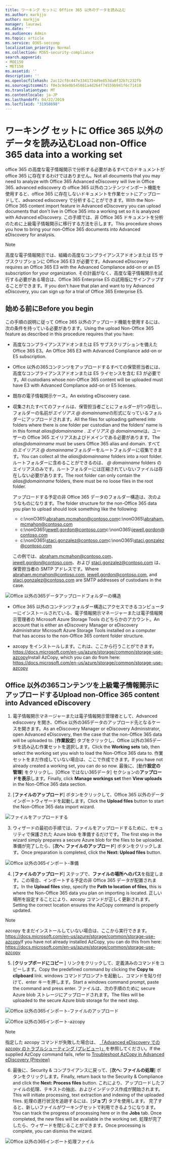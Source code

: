 ```yaml
---
title: ワーキング セットに Office 365 以外のデータを読み込む
ms.author: markjjo
author: markjjo
manager: laurawi
ms.date: ''
ms.audience: Admin
ms.topic: article
ms.service: O365-seccomp
localization_priority: Normal
ms.collection: M365-security-compliance
search.appverid:
- MOE150
- MET150
ms.assetid: ''
description: ''
ms.openlocfilehash: 2ac12cf8c447e3341724d9e853da0f32b7c232fb
ms.sourcegitcommit: f0e3c9de0b545081a4d264f74559b941f6c71410
ms.translationtype: MT
ms.contentlocale: ja-JP
ms.lasthandoff: 04/22/2019
ms.locfileid: "31958698"
---
```

# <a name="load-non-office-365-data-into-a-working-set"></a><span data-ttu-id="bb115-102">ワーキング セットに Office 365 以外のデータを読み込む</span><span class="sxs-lookup"><span data-stu-id="bb115-102">Load non-Office 365 data into a working set</span></span>

<span data-ttu-id="bb115-103">office 365 の高度な電子情報開示で分析する必要があるすべてのドキュメントが office 365 に存在するわけではありません。</span><span class="sxs-lookup"><span data-stu-id="bb115-103">Not all documents that you may need to analyze with Office 365 Advanced eDiscovery will live in Office 365.</span></span> <span data-ttu-id="bb115-104">advanced ediscovery の office 365 以外のコンテンツインポート機能を使用すると、office 365 に存在しないドキュメントを作業セットにアップロードして、advanced ediscovery で分析することができます。</span><span class="sxs-lookup"><span data-stu-id="bb115-104">With the Non-Office 365 content import feature in Advanced eDiscovery you can upload documents that don't live in Office 365 into a working set so it is analyzed with Advanced eDiscovery.</span></span> <span data-ttu-id="bb115-105">この手順では、非 Office 365 ドキュメントを分析のために上級電子情報開示に移行する方法を示します。</span><span class="sxs-lookup"><span data-stu-id="bb115-105">This procedure shows you how to bring your non-Office 365 documents into Advanced eDiscovery for analysis.</span></span>

>[!Note]
><span data-ttu-id="bb115-106">高度な電子情報開示では、組織の高度なコンプライアンスアドオンまたは E5 サブスクリプションに Office 365 E3 が必要です。</span><span class="sxs-lookup"><span data-stu-id="bb115-106">Advanced eDiscovery requires an Office 365 E3 with the Advanced Compliance add-on or an E5 subscription for your organization.</span></span> <span data-ttu-id="bb115-107">その計画がなく、高度な電子情報開示を試行する必要がある場合は、Office 365 Enterprise E5 の試用版にサインアップすることができます。</span><span class="sxs-lookup"><span data-stu-id="bb115-107">If you don't have that plan and want to try Advanced eDiscovery, you can sign up for a trial of Office 365 Enterprise E5.</span></span>

## <a name="before-you-begin"></a><span data-ttu-id="bb115-108">始める前に</span><span class="sxs-lookup"><span data-stu-id="bb115-108">Before you begin</span></span>
<span data-ttu-id="bb115-109">この手順の説明に従って Office 365 以外のアップロード機能を使用するには、次の条件を持っている必要があります。</span><span class="sxs-lookup"><span data-stu-id="bb115-109">Using the upload Non-Office 365 feature as described in this procedure requires that you have:</span></span>

- <span data-ttu-id="bb115-110">高度なコンプライアンスアドオンまたは E5 サブスクリプションを備えた Office 365 E3。</span><span class="sxs-lookup"><span data-stu-id="bb115-110">An Office 365 E3 with Advanced Compliance add-on or E5 subscription.</span></span>

- <span data-ttu-id="bb115-111">Office 以外の365コンテンツをアップロードするすべての保管担当者には、高度なコンプライアンスアドオンまたは E5 ライセンスを含む E3 が必要です。</span><span class="sxs-lookup"><span data-stu-id="bb115-111">All custodians whose non-Office 365 content will be uploaded must have E3 with Advanced Compliance add-on or E5 licenses.</span></span>

- <span data-ttu-id="bb115-112">既存の電子情報開示ケース。</span><span class="sxs-lookup"><span data-stu-id="bb115-112">An existing eDiscovery case.</span></span>

- <span data-ttu-id="bb115-113">収集されたすべてのファイルは、保管担当者ごとにフォルダーが1つ存在し、フォルダーの名前が*エイリアス @ domainname*の形式になっているフォルダーにアップロードされます。</span><span class="sxs-lookup"><span data-stu-id="bb115-113">All the files for uploading gathered into folders where there is one folder per custodian and the folders' name is in this format *alias@domainname* .</span></span> <span data-ttu-id="bb115-114">*エイリアス @ domainname*は、ユーザーの Office 365 エイリアスおよびドメインである必要があります。</span><span class="sxs-lookup"><span data-stu-id="bb115-114">The *alias@domainname* must be users Office 365 alias and domain.</span></span> <span data-ttu-id="bb115-115">すべての*エイリアス @ domainname*フォルダーをルートフォルダーに収集できます。</span><span class="sxs-lookup"><span data-stu-id="bb115-115">You can collect all the *alias@domainname* folders into a root folder.</span></span> <span data-ttu-id="bb115-116">ルートフォルダーに含めることができるのは、 *@ domainname* folders のエイリアスのみです。ルートフォルダーには圧縮されていないファイルは存在しない必要があります。</span><span class="sxs-lookup"><span data-stu-id="bb115-116">The root folder can only contain the *alias@domainname* folders, there must be no loose files in the root folder.</span></span>

   <span data-ttu-id="bb115-117">アップロードする予定の非 Office 365 データのフォルダー構造は、次のようなものになります。</span><span class="sxs-lookup"><span data-stu-id="bb115-117">The folder structure for the non-Office 365 data you plan to upload should look something like the following:</span></span>

   - <span data-ttu-id="bb115-118">c:\nonO365\abraham.mcmahon@contoso.com</span><span class="sxs-lookup"><span data-stu-id="bb115-118">c:\nonO365\abraham.mcmahon@contoso.com</span></span>
   - <span data-ttu-id="bb115-119">c:\nonO365\jewell.gordon@contoso.com</span><span class="sxs-lookup"><span data-stu-id="bb115-119">c:\nonO365\jewell.gordon@contoso.com</span></span>
   - <span data-ttu-id="bb115-120">c:\nonO365\staci.gonzalez@contoso.com</span><span class="sxs-lookup"><span data-stu-id="bb115-120">c:\nonO365\staci.gonzalez@contoso.com</span></span>

   <span data-ttu-id="bb115-121">この例では、abraham.mcmahon@contoso.com、jewell.gordon@contoso.com、および staci.gonzalez@contoso.com は、保管担当者の SMTP アドレスです。</span><span class="sxs-lookup"><span data-stu-id="bb115-121">Where abraham.mcmahon@contoso.com, jewell.gordon@contoso.com, and staci.gonzalez@contoso.com are SMTP addresses of custodians in the case.</span></span>

![Office 以外の365データアップロードフォルダーの構造](../media/3f2dde84-294e-48ea-b44b-7437bd25284c.png)

- <span data-ttu-id="bb115-123">Office 365 以外のコンテンツフォルダー構造にアクセスできるコンピューターにインストールされている、電子情報開示マネージャーまたは電子情報開示管理者の Microsoft Azure Storage Tools のどちらかのアカウント。</span><span class="sxs-lookup"><span data-stu-id="bb115-123">An account that is either an eDiscovery Manager or eDiscovery Administrator Microsoft Azure Storage Tools installed on a computer that has access to the non-Office 365 content folder structure.</span></span>

- <span data-ttu-id="bb115-124">azcopy をインストールします。これは、ここから行うことができます。https://docs.microsoft.com/en-us/azure/storage/common/storage-use-azcopy</span><span class="sxs-lookup"><span data-stu-id="bb115-124">Install AzCopy, which you can do from here: https://docs.microsoft.com/en-us/azure/storage/common/storage-use-azcopy</span></span>

## <a name="upload-non-office-365-content-into-advanced-ediscovery"></a><span data-ttu-id="bb115-125">Office 以外の365コンテンツを上級電子情報開示にアップロードする</span><span class="sxs-lookup"><span data-stu-id="bb115-125">Upload non-Office 365 content into Advanced eDiscovery</span></span>

1. <span data-ttu-id="bb115-126">電子情報開示マネージャーまたは電子情報開示管理者として、Advanced ediscovery を開き、Office 以外の365データのアップロード先となるケースを開きます。</span><span class="sxs-lookup"><span data-stu-id="bb115-126">As an eDiscovery Manager or eDiscovery Administrator, open Advanced eDiscovery, then the case that the non-Office 365 data will be uploaded to.</span></span>  <span data-ttu-id="bb115-127">[**作業設定**] タブをクリックし、Office 以外の365データを読み込む作業セットを選択します。</span><span class="sxs-lookup"><span data-stu-id="bb115-127">Click the **Working sets** tab, then select the working set you wish to load the Non-Office 365 data to.</span></span>  <span data-ttu-id="bb115-128">作業セットをまだ作成していない場合は、ここで作成できます。</span><span class="sxs-lookup"><span data-stu-id="bb115-128">If you have not already created a working set, you can do so now.</span></span>  <span data-ttu-id="bb115-129">最後に、[動作**設定の管理**] をクリックし、[Office ではない365データ] セクションの**アップロードを表示**します。</span><span class="sxs-lookup"><span data-stu-id="bb115-129">Finally, click **Manage workings set** then **View uploads** in the Non-Office 365 data section.</span></span>

2. <span data-ttu-id="bb115-130">[**ファイルのアップロード**] ボタンをクリックして、Office 365 以外のデータインポートウィザードを起動します。</span><span class="sxs-lookup"><span data-stu-id="bb115-130">Click the **Upload files** button to start the Non-Office 365 data import wizard.</span></span>

![ファイルをアップロードする](../media/574f4059-4146-4058-9df3-ec97cf28d7c7.png)

3. <span data-ttu-id="bb115-132">ウィザードの最初の手順では、ファイルをアップロードするために、セキュリティで保護された Azure blob を準備するだけです。</span><span class="sxs-lookup"><span data-stu-id="bb115-132">The first step in the wizard simply prepares a secure Azure blob for the files to be uploaded.</span></span>  <span data-ttu-id="bb115-133">準備が完了したら、[**次へ: ファイルのアップロード**] ボタンをクリックします。</span><span class="sxs-lookup"><span data-stu-id="bb115-133">Once preparation is completed, click the **Next: Upload files** button.</span></span>

![Office 以外の365インポート-準備](../media/0670a347-a578-454a-9b3d-e70ef47aec57.png)
 
4. <span data-ttu-id="bb115-135">[**ファイルのアップロード**] ステップで、**ファイルの場所へのパス**を指定します。この場合、インポートする予定の非 Office 365 データが配置されます。</span><span class="sxs-lookup"><span data-stu-id="bb115-135">In the **Upload files** step, specify the **Path to location of files**, this is where the Non-Office 365 data you plan on importing is located.</span></span>  <span data-ttu-id="bb115-136">正しい場所を設定することにより、azcopy コマンドが正しく更新されます。</span><span class="sxs-lookup"><span data-stu-id="bb115-136">Setting the correct location ensures the AzCopy command is properly updated.</span></span>

> [!NOTE]
> <span data-ttu-id="bb115-137">azcopy をまだインストールしていない場合は、ここから実行できます。https://docs.microsoft.com/en-us/azure/storage/common/storage-use-azcopy</span><span class="sxs-lookup"><span data-stu-id="bb115-137">If you have not already installed AzCopy, you can do this from here: https://docs.microsoft.com/en-us/azure/storage/common/storage-use-azcopy</span></span>

5. <span data-ttu-id="bb115-138">[**クリップボードにコピー** ] リンクをクリックして、定義済みのコマンドをコピーします。</span><span class="sxs-lookup"><span data-stu-id="bb115-138">Copy the predefined command by clicking the **Copy to clipboard** link.</span></span> <span data-ttu-id="bb115-139">windows コマンドプロンプトを起動し、コマンドを貼り付けて、enter キーを押します。</span><span class="sxs-lookup"><span data-stu-id="bb115-139">Start a windows command prompt, paste the command and press enter.</span></span>  <span data-ttu-id="bb115-140">ファイルは、次の手順のために secure Azure blob ストレージにアップロードされます。</span><span class="sxs-lookup"><span data-stu-id="bb115-140">The files will be uploaded to the secure Azure blob storage for the next step.</span></span>

![Office 以外の365インポート-ファイルのアップロード](../media/3ea53b5d-7f9b-4dfc-ba63-90a38c14d41a.png)

![Office 以外の365インポート-azcopy](../media/504e2dbe-f36f-4f36-9b08-04aea85d8250.png)

> [!NOTE]
> <span data-ttu-id="bb115-143">指定した azcopy コマンドが失敗した場合は、 [「Advanced eDiscovery での azcopy のトラブルシューティング (プレビュー)」](troubleshooting-azcopy.md)を参照してください。</span><span class="sxs-lookup"><span data-stu-id="bb115-143">If the supplied AzCopy command fails, refer to [Troubleshoot AzCopy in Advanced eDiscovery (Preview)](troubleshooting-azcopy.md)</span></span>

6. <span data-ttu-id="bb115-144">最後に、Security & コンプライアンスに戻って、[**次へ: ファイルの処理**] ボタンをクリックします。</span><span class="sxs-lookup"><span data-stu-id="bb115-144">Finally, return back to the Security & Compliance and click the **Next: Process files** button.</span></span>  <span data-ttu-id="bb115-145">これにより、アップロードしたファイルの処理、テキストの抽出、およびインデックス作成が開始されます。</span><span class="sxs-lookup"><span data-stu-id="bb115-145">This will initiate processing, text extraction and indexing of the uploaded files.</span></span>  <span data-ttu-id="bb115-146">処理の進行状況を追跡するには、[**ジョブ**] タブを使用します。 完了すると、新しいファイルがワーキングセットで利用できるようになります。</span><span class="sxs-lookup"><span data-stu-id="bb115-146">You can track the progress of processing here or in the **Jobs** tab.  Once completed, the new files will be available in the working set.</span></span>  <span data-ttu-id="bb115-147">処理が完了したら、ウィザードを閉じることができます。</span><span class="sxs-lookup"><span data-stu-id="bb115-147">Once processing is complete, you can dismiss the wizard.</span></span>

![Office 以外の365インポート処理ファイル](../media/218b1545-416a-4a9f-9b25-3b70e8508f67.png)

